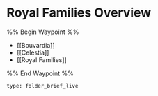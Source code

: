 # Royal Families Overview
%% Begin Waypoint %%
- [[Bouvardia]]
- [[Celestia]]
- [[Royal Families]]

%% End Waypoint %%
 
```ccard
type: folder_brief_live
```
 
   